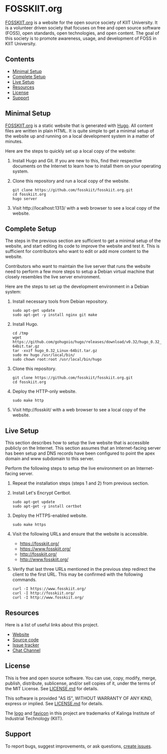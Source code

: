 FOSSKIIT.org
============
[FOSSKIIT.org][WEBSITE] is a website for the open source society of KIIT
University. It is a volunteer driven society that focuses on free and
open source software (FOSS), open standards, open technologies, and open
content. The goal of this society is to promote awareness, usage, and
development of FOSS in KIIT University.

[WEBSITE]: https://fosskiit.org/


Contents
--------
* [Minimal Setup](#minimal-setup)
* [Complete Setup](#complete-setup)
* [Live Setup](#live-setup)
* [Resources](#resources)
* [License](#license)
* [Support](#support)


Minimal Setup
-------------
[FOSSKIIT.org][WEBSITE] is a static website that is generated with
[Hugo][HUGO]. All content files are written in plain HTML. It is quite
simple to get a minimal setup of the website up and running on a local
development system in a matter of minutes.

Here are the steps to quickly set up a local copy of the website:

 1. Install Hugo and Git. If you are new to this, find their respective
    documents on the Internet to learn how to install them on your
    operating system.

 2. Clone this repository and run a local copy of the website.

        git clone https://github.com/fosskiit/fosskiit.org.git
        cd fosskiit.org
        hugo server

 3. Visit http://localhost:1313/ with a web browser to see a local copy
    of the website.

[HUGO]: https://gohugo.io/


Complete Setup
--------------
The steps in the previous section are sufficient to get a minimal setup
of the website, and start editing its code to improve the website and
test it. This is sufficient for contributors who want to edit or add
more content to the website.

Contributors who want to maintain the live server that runs the
website need to perform a few more steps to setup a Debian virtual
machine that closely resembles the live server environment.

Here are the steps to set up the development environment in a Debian
system:

 1. Install necessary tools from Debian repository.

        sudo apt-get update
        sudo apt-get -y install nginx git make

 2. Install Hugo.

        cd /tmp
        wget https://github.com/gohugoio/hugo/releases/download/v0.32/hugo_0.32_Linux-64bit.tar.gz
        tar -xvzf hugo_0.32_Linux-64bit.tar.gz
        sudo mv hugo /usr/local/bin/
        sudo chown root:root /usr/local/bin/hugo

 3. Clone this repository.

        git clone https://github.com/fosskiit/fosskiit.org.git
        cd fosskiit.org

 4. Deploy the HTTP-only website.

        sudo make http

 5. Visit http://fosskiit/ with a web browser to see a local copy of the
    website.


Live Setup
----------
This section describes how to setup the live website that is accessible
publicly on the Internet. This section assumes that an Internet-facing
server has been setup and DNS records have been configured to point the
apex domain and www subdomain to this server.

Perform the following steps to setup the live environment on an
Internet-facing server.

 1. Repeat the installation steps (steps 1 and 2) from previous section.

 2. Install Let's Encrypt Certbot.

        sudo apt-get update
        sudo apt-get -y install certbot

 3. Deploy the HTTPS-enabled website.

        sudo make https

 4. Visit the following URLs and ensure that the website is accessible.

      - https://fosskiit.org/
      - https://www.fosskiit.org/
      - http://fosskiit.org/
      - http://www.fosskiit.org/

 5. Verify that last three URLs mentioned in the previous step redirect
    the client to the first URL. This may be confirmed with the following
    commands.

        curl -I https://www.fosskiit.org/
        curl -I http://fosskiit.org/
        curl -I http://www.fosskiit.org/


Resources
---------
Here is a list of useful links about this project.

- [Website][WEBSITE]
- [Source code][SOURCE]
- [Issue tracker][ISSUES]
- [Chat Channel][CHANNEL]

[SOURCE]: https://github.com/fosskiit/fosskiit.org
[ISSUES]: https://github.com/fosskiit/fosskiit.org/issues
[CHANNEL]: https://fosskiit.org/channel/


License
-------
This is free and open source software. You can use, copy, modify,
merge, publish, distribute, sublicense, and/or sell copies of it,
under the terms of the MIT License. See [LICENSE.md][L] for details.

This software is provided "AS IS", WITHOUT WARRANTY OF ANY KIND,
express or implied. See [LICENSE.md][L] for details.

[L]: LICENSE.md

The [logo][LOGO] and [favicon][FAVICON] in this project are trademarks
of Kalinga Institute of Industrial Technology (KIIT).

[LOGO]: themes/onecol/static/img/fosskiit.png
[FAVICON]: themes/onecol/static/favicon.png


Support
-------
To report bugs, suggest improvements, or ask questions,
[create issues][ISSUES].
